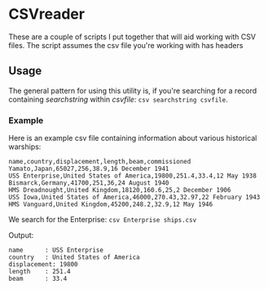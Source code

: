# CSVreader
These are a couple of scripts I put together that will aid working with CSV files. The script assumes the csv file you're working with has headers

## Usage
The general pattern for using this utility is, if you're searching for a record containing _searchstring_ within _csvfile_: `csv searchstring csvfile`.

### Example
Here is an example csv file containing information about various historical warships:
```csv
name,country,displacement,length,beam,commissioned
Yamato,Japan,65027,256,38.9,16 December 1941
USS Enterprise,United States of America,19800,251.4,33.4,12 May 1938
Bismarck,Germany,41700,251,36,24 August 1940
HMS Dreadnought,United Kingdom,18120,160.6,25,2 December 1906
USS Iowa,United States of America,46000,270.43,32.97,22 February 1943
HMS Vanguard,United Kingdom,45200,248.2,32.9,12 May 1946
```

We search for the Enterprise: `csv Enterprise ships.csv`

Output:
```
name      : USS Enterprise 
country   : United States of America 
displacement: 19800 
length    : 251.4 
beam      : 33.4 
```

